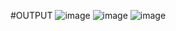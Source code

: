 #OUTPUT
![image](https://github.com/user-attachments/assets/f46bd470-4417-4e87-a6ef-7fa242e00228)
![image](https://github.com/user-attachments/assets/26d45a54-ca5f-4f48-9e88-80349aa07c07)
![image](https://github.com/user-attachments/assets/3a6b5062-85ee-46c6-909e-b9f190d8f799)
